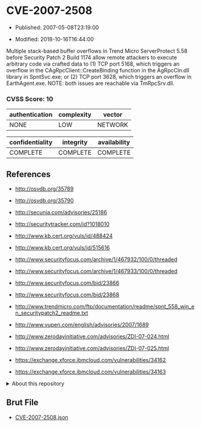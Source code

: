 # CVE-2007-2508

- Published: 2007-05-08T23:19:00

- Modified: 2018-10-16T16:44:00

Multiple stack-based buffer overflows in Trend Micro ServerProtect 5.58 before Security Patch 2 Build 1174 allow remote attackers to execute arbitrary code via crafted data to (1) TCP port 5168, which triggers an overflow in the CAgRpcClient::CreateBinding function in the AgRpcCln.dll library in SpntSvc.exe; or (2) TCP port 3628, which triggers an overflow in EarthAgent.exe.  NOTE: both issues are reachable via TmRpcSrv.dll.

### CVSS Score: **10**

| authentication | complexity | vector |
| --- | --- | --- |
| NONE | LOW | NETWORK |

| confidentiality | integrity | availability |
| --- | --- | --- |
| COMPLETE | COMPLETE | COMPLETE |

## References

* http://osvdb.org/35789

* http://osvdb.org/35790

* http://secunia.com/advisories/25186

* http://securitytracker.com/id?1018010

* http://www.kb.cert.org/vuls/id/488424

* http://www.kb.cert.org/vuls/id/515616

* http://www.securityfocus.com/archive/1/467932/100/0/threaded

* http://www.securityfocus.com/archive/1/467933/100/0/threaded

* http://www.securityfocus.com/bid/23866

* http://www.securityfocus.com/bid/23868

* http://www.trendmicro.com/ftp/documentation/readme/spnt_558_win_en_securitypatch2_readme.txt

* http://www.vupen.com/english/advisories/2007/1689

* http://www.zerodayinitiative.com/advisories/ZDI-07-024.html

* http://www.zerodayinitiative.com/advisories/ZDI-07-025.html

* https://exchange.xforce.ibmcloud.com/vulnerabilities/34162

* https://exchange.xforce.ibmcloud.com/vulnerabilities/34163

<details>
<summary>About this repository</summary> 

  This repository is part of the project [Live Hack CVE](https://github.com/Live-Hack-CVE). Main website can be found [www.live-hack.org](https://www.live-hack.org) 
  
  Made by [Sn0wAlice](https://github.com/Sn0wAlice) for the people that care about security and need to have a feed of the latest CVEs. Hope you enjoy it, don't forget to star the repo and follow me on [Twitter](https://twitter.com/Sn0wAlice) and [Github](https://github.com/Sn0wAlice). And that is my [personnal website](https://www.alice-snow.me/)

  - [Home Page](https://github.com/Live-Hack-CVE)
  - [Framework](https://github.com/Live-Hack-CVE/cve-framework)
  - [CVE database](https://github.com/Live-Hack-CVE/full_database)
  - [Changelog](https://github.com/Live-Hack-CVE/Changelog)
</details>

## Brut File

* [CVE-2007-2508.json](https://raw.githubusercontent.com/Live-Hack-CVE/full_database/main/cves/2007/CVE-2007-2508.json)

